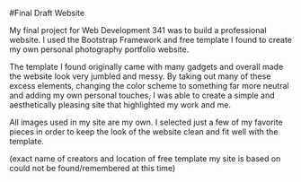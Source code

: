 #Final Draft Website

My final project for Web Development 341 was to build a professional website. I used the Bootstrap Framework and free template 
I found to create my own personal photography portfolio website.

The template I found originally came with many gadgets and overall made the website look very jumbled and messy. By taking out many of these excess elements, changing the color scheme to something far more neutral and adding my own personal touches, I was able to create a simple and aesthetically pleasing site that highlighted my work and me.

All images used in my site are my own. I selected just a few of my favorite pieces in order to keep the look of the website clean and fit well with the template.


(exact name of creators and location of free template my site is based on could not be found/remembered at this time)
